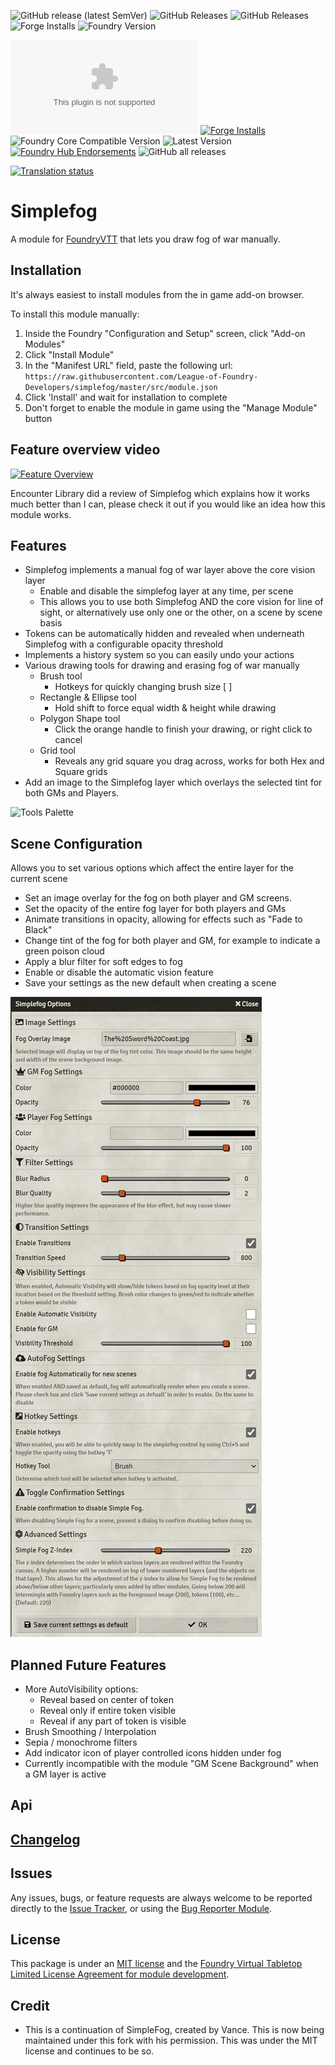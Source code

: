 ![GitHub release (latest SemVer)](https://img.shields.io/github/v/release/League-of-Foundry-Developers/simplefog) ![GitHub Releases](https://img.shields.io/github/downloads/League-of-Foundry-Developers/simplefog/latest/total) ![GitHub Releases](https://img.shields.io/github/downloads/League-of-Foundry-Developers/simplefog/total) ![Forge Installs](https://img.shields.io/badge/dynamic/json?label=Forge%20Installs&query=package.installs&suffix=%25&url=https%3A%2F%2Fforge-vtt.com%2Fapi%2Fbazaar%2Fpackage%2Fsimplefog&colorB=4aa94a) ![Foundry Version](https://img.shields.io/endpoint?url=https://foundryshields.com/version?url=https%3A%2F%2Fgithub.com%2FLeague-of-Foundry-Developers%2Fsimplefog%2Freleases%2Flatest%2Fdownload%2Fmodule.json)

![Latest Release Download Count](https://img.shields.io/github/downloads/League-of-Foundry-Developers/simplefog/latest/module.zip?color=2b82fc&label=DOWNLOADS&style=for-the-badge) [![Forge Installs](https://img.shields.io/badge/dynamic/json?label=Forge%20Installs&query=package.installs&suffix=%25&url=https%3A%2F%2Fforge-vtt.com%2Fapi%2Fbazaar%2Fpackage%2Fsimplefog&colorB=006400&style=for-the-badge)](https://forge-vtt.com/bazaar#package=simplefog) ![Foundry Core Compatible Version](https://img.shields.io/badge/dynamic/json.svg?url=https%3A%2F%2Fraw.githubusercontent.com%2FLeague-of-Foundry-Developers%2Fsimplefog%2Fmaster%2Fsrc%2Fmodule.json&label=Foundry%20Version&query=$.compatibility.verified&colorB=orange&style=for-the-badge) ![Latest Version](https://img.shields.io/badge/dynamic/json.svg?url=https%3A%2F%2Fraw.githubusercontent.com%2FLeague-of-Foundry-Developers%2Fsimplefog%2Fmaster%2Fsrc%2Fmodule.json&label=Latest%20Release&prefix=v&query=$.version&colorB=red&style=for-the-badge) [![Foundry Hub Endorsements](https://img.shields.io/endpoint?logoColor=white&url=https%3A%2F%2Fwww.foundryvtt-hub.com%2Fwp-json%2Fhubapi%2Fv1%2Fpackage%2Fsimplefog%2Fshield%2Fendorsements&style=for-the-badge)](https://www.foundryvtt-hub.com/package/simplefog/) ![GitHub all releases](https://img.shields.io/github/downloads/League-of-Foundry-Developers/simplefog/total?style=for-the-badge)

[![Translation status](https://weblate.foundryvtt-hub.com/widgets/simplefog/-/287x66-black.png)](https://weblate.foundryvtt-hub.com/engage/simplefog/)

# Simplefog
A module for [FoundryVTT](https://foundryvtt.com) that lets you draw fog of war manually.

## Installation

It's always easiest to install modules from the in game add-on browser.

To install this module manually:
1.  Inside the Foundry "Configuration and Setup" screen, click "Add-on Modules"
2.  Click "Install Module"
3.  In the "Manifest URL" field, paste the following url:
`https://raw.githubusercontent.com/League-of-Foundry-Developers/simplefog/master/src/module.json`
4.  Click 'Install' and wait for installation to complete
5.  Don't forget to enable the module in game using the "Manage Module" button

## Feature overview video

[![Feature Overview](https://img.youtube.com/vi/gTt6FDQ7iQA/hqdefault.jpg)](https://www.youtube.com/watch?v=gTt6FDQ7iQA)

Encounter Library did a review of Simplefog which explains how it works much better than I can, please check it out if you would like an idea how this module works.

## Features

- Simplefog implements a manual fog of war layer above the core vision layer
  - Enable and disable the simplefog layer at any time, per scene
  - This allows you to use both Simplefog AND the core vision for line of sight, or alternatively use only one or the other, on a scene by scene basis
- Tokens can be automatically hidden and revealed when underneath Simplefog with a configurable opacity threshold
- Implements a history system so you can easily undo your actions
- Various drawing tools for drawing and erasing fog of war manually
  - Brush tool
    - Hotkeys for quickly changing brush size [ ]
  - Rectangle & Ellipse tool
    - Hold shift to force equal width & height while drawing
  - Polygon Shape tool
    - Click the orange handle to finish your drawing, or right click to cancel
  - Grid tool
    - Reveals any grid square you drag across, works for both Hex and Square grids
- Add an image to the Simplefog layer which overlays the selected tint for both GMs and Players.

![Tools Palette](docs/simplefog-tools.jpg?raw=true "Tools Palette")

## Scene Configuration
Allows you to set various options which affect the entire layer for the current scene
- Set an image overlay for the fog on both player and GM screens.
- Set the opacity of the entire fog layer for both players and GMs
- Animate transitions in opacity, allowing for effects such as "Fade to Black"
- Change tint of the fog for both player and GM, for example to indicate a green poison cloud
- Apply a blur filter for soft edges to fog
- Enable or disable the automatic vision feature
- Save your settings as the new default when creating a scene

![Scene Configuration Screenshot](docs/simplefog-options.png?raw=true "Scene Config")

## Planned Future Features
- More AutoVisibility options:
  - Reveal based on center of token
  - Reveal only if entire token visible
  - Reveal if any part of token is visible
- Brush Smoothing / Interpolation
- Sepia / monochrome filters
- Add indicator icon of player controlled icons hidden under fog
- Currently incompatible with the module "GM Scene Background" when a GM layer is active

## Api

## [Changelog](./changelog.md)

## Issues

Any issues, bugs, or feature requests are always welcome to be reported directly to the [Issue Tracker](https://github.com/p4535992/foundryvtt-final-blow/issues ), or using the [Bug Reporter Module](https://foundryvtt.com/packages/bug-reporter/).

## License

This package is under an [MIT license](LICENSE) and the [Foundry Virtual Tabletop Limited License Agreement for module development](https://foundryvtt.com/article/license/).
## Credit

- This is a continuation of SimpleFog, created by Vance. This is now being maintained under this fork with his permission. This was under the MIT license and continues to be so.

